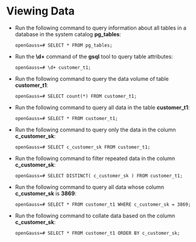 # Viewing Data<a name="EN-US_TOPIC_0289900707"></a>

-   Run the following command to query information about all tables in a database in the system catalog  **pg\_tables**:

    ```
    openGauss=# SELECT * FROM pg_tables;
    ```

-   Run the  **\\d+**  command of the  **gsql**  tool to query table attributes:

    ```
    openGauss=# \d+ customer_t1;
    ```

-   Run the following command to query the data volume of table  **customer\_t1**:

    ```
    openGauss=# SELECT count(*) FROM customer_t1;
    ```

-   Run the following command to query all data in the table  **customer\_t1**:

    ```
    openGauss=# SELECT * FROM customer_t1;
    ```

-   Run the following command to query only the data in the column  **c\_customer\_sk**:

    ```
    openGauss=# SELECT c_customer_sk FROM customer_t1;
    ```

-   Run the following command to filter repeated data in the column  **c\_customer\_sk**:

    ```
    openGauss=# SELECT DISTINCT( c_customer_sk ) FROM customer_t1;
    ```

-   Run the following command to query all data whose column  **c\_customer\_sk**  is  **3869**:

    ```
    openGauss=# SELECT * FROM customer_t1 WHERE c_customer_sk = 3869;
    ```

-   Run the following command to collate data based on the column  **c\_customer\_sk**:

    ```
    openGauss=# SELECT * FROM customer_t1 ORDER BY c_customer_sk;
    ```


